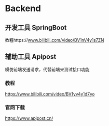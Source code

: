 # Backend
## 开发工具 SpringBoot
教程https://www.bilibili.com/video/BV1nV4y1s7ZN

## 辅助工具 Apipost
模仿前端发送请求，代替前端来测试接口功能
### 教程
https://www.bilibili.com/video/BV1yv4y1d7yo
### 官网下载
https://www.apipost.cn/
